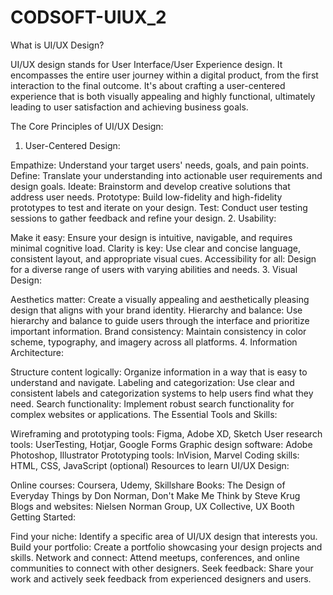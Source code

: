 # CODSOFT-UIUX_2
What is UI/UX Design?

UI/UX design stands for User Interface/User Experience design. It encompasses the entire user journey within a digital product, from the first interaction to the final outcome. It's about crafting a user-centered experience that is both visually appealing and highly functional, ultimately leading to user satisfaction and achieving business goals.

The Core Principles of UI/UX Design:

1. User-Centered Design:

Empathize: Understand your target users' needs, goals, and pain points.
Define: Translate your understanding into actionable user requirements and design goals.
Ideate: Brainstorm and develop creative solutions that address user needs.
Prototype: Build low-fidelity and high-fidelity prototypes to test and iterate on your design.
Test: Conduct user testing sessions to gather feedback and refine your design.
2. Usability:

Make it easy: Ensure your design is intuitive, navigable, and requires minimal cognitive load.
Clarity is key: Use clear and concise language, consistent layout, and appropriate visual cues.
Accessibility for all: Design for a diverse range of users with varying abilities and needs.
3. Visual Design:

Aesthetics matter: Create a visually appealing and aesthetically pleasing design that aligns with your brand identity.
Hierarchy and balance: Use hierarchy and balance to guide users through the interface and prioritize important information.
Brand consistency: Maintain consistency in color scheme, typography, and imagery across all platforms.
4. Information Architecture:

Structure content logically: Organize information in a way that is easy to understand and navigate.
Labeling and categorization: Use clear and consistent labels and categorization systems to help users find what they need.
Search functionality: Implement robust search functionality for complex websites or applications.
The Essential Tools and Skills:

Wireframing and prototyping tools: Figma, Adobe XD, Sketch
User research tools: UserTesting, Hotjar, Google Forms
Graphic design software: Adobe Photoshop, Illustrator
Prototyping tools: InVision, Marvel
Coding skills: HTML, CSS, JavaScript (optional)
Resources to learn UI/UX Design:

Online courses: Coursera, Udemy, Skillshare
Books: The Design of Everyday Things by Don Norman, Don't Make Me Think by Steve Krug
Blogs and websites: Nielsen Norman Group, UX Collective, UX Booth
Getting Started:

Find your niche: Identify a specific area of UI/UX design that interests you.
Build your portfolio: Create a portfolio showcasing your design projects and skills.
Network and connect: Attend meetups, conferences, and online communities to connect with other designers.
Seek feedback: Share your work and actively seek feedback from experienced designers and users.

